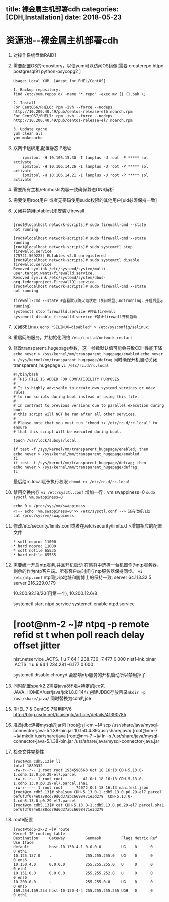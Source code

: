 title: 裸金属主机部署cdh
categories: [CDH,Installation]
date: 2018-05-23 
---
# 资源池--裸金属主机部署cdh
1. 对操作系统盘做RAID1

2. 需要配置OS的repository，以便yum可以访问OS镜像[需要 createrepo httpd postgresql91 python-psycopg2 ]
    ```
    Usage: Local YUM  [Adept for RHEL/CentOS]

    1. Backup repository. 
    find /etc/yum.repos.d/ -name "*.repo" -exec mv {} {}.bak \; 

    2. Install 
    For CentOS6/RHEL6: rpm -ivh --force --nodeps http://10.200.40.49/pub/centos-release-el6.noarch.rpm
    For CentOS7/RHEL7: rpm -ivh --force --nodeps http://10.200.40.49/pub/centos-release-el7.noarch.rpm

    3. Update cache 
    yum clean all
    yum makecache

    ```

3. 双网卡组绑定,配置静态IP地址
    ```
        ipmitool -H 10.106.15.30 -I lanplus -U root -P ***** sol activate
        ipmitool -H 10.106.14.26 -I lanplus -U root -P ***** sol activate
        ipmitool -H 10.106.14.21 -I lanplus -U root -P ***** sol activate
    ```
4. 需要所有主机/etc/hosts内容一致确保静态DNS解析

4. 需要使用root用户 或者无密码使用sudo权限的其他用户[uid必须保持一致]

5. 关闭并禁用iptables(未安装),firewall
    ```

    [root@localhost network-scripts]# sudo firewall-cmd --state
    not running

    [root@localhost network-scripts]# sudo firewall-cmd --state
    running
    [root@localhost network-scripts]# sudo systemctl stop firewalld.service 
    [75721.569225] Ebtables v2.0 unregistered
    [root@localhost network-scripts]# sudo systemctl disable firewalld.service
    Removed symlink /etc/systemd/system/multi-user.target.wants/firewalld.service.
    Removed symlink /etc/systemd/system/dbus-org.fedoraproject.FirewallD1.service.
    [root@localhost network-scripts]# sudo firewall-cmd --state
    not running

    firewall-cmd --state #查看默认防火墙状态（关闭后显示notrunning，开启后显示running）
    systemctl stop firewalld.service #停止firewall
    systemctl disable firewalld.service #禁止firewall开机启动
    ```
6. 关闭SELinux
    `echo "SELINUX=disabled" > /etc/sysconfig/selinux;`

7.  重启网络服务，并初始化网络
    `/etc/init.d/network restart`

8.  修改transparent_hugepage参数，这一参数默认值可能会导致CDH性能下降
    `echo never > /sys/kernel/mm/transparent_hugepage/enabled`
    `echo never > /sys/kernel/mm/transparent_hugepage/defrag`
    同时确保开机自动关闭transparent_hugepage
    `vi /etc/rc.d/rc.local`

    ```
    #!/bin/bash
    # THIS FILE IS ADDED FOR COMPATIBILITY PURPOSES
    #
    # It is highly advisable to create own systemd services or udev rules
    # to run scripts during boot instead of using this file.
    #
    # In contrast to previous versions due to parallel execution during boot
    # this script will NOT be run after all other services.
    #
    # Please note that you must run 'chmod +x /etc/rc.d/rc.local' to ensure
    # that this script will be executed during boot.

    touch /var/lock/subsys/local

    if test -f /sys/kernel/mm/transparent_hugepage/enabled; then
    echo never > /sys/kernel/mm/transparent_hugepage/enabled
    fi
    if test -f /sys/kernel/mm/transparent_hugepage/defrag; then
    echo never > /sys/kernel/mm/transparent_hugepage/defrag
    fi
    ```

    最后给rc.local赋予执行权限 `chmod +x /etc/rc.d/rc.local`

9.  禁用交换内存
    `vi /etc/sysctl.conf`
    增加一行：vm.swappiness=0
    `sudo sysctl vm.swappiness=0`
    ```
    echo 0 > /proc/sys/vm/swappiness
    <!-- echo 'vm.swappiness=0'>> /etc/sysctl.conf --> 还有改好几处
    cat /proc/sys/vm/swappiness
    ```

10. 修改/etc/security/limits.conf或者在/etc/security/limits.d下增加相应的配置文件 
    ```
    * soft noproc 11000
    * hard noproc 11000
    * soft nofile 65535
    * hard nofile 65535
    ```
11. 需要统一开启ntp服务,并且开机启动
    在集群中选择一台机器作为ntp服务器，剩余的作为ntp客户端。所有客户端时间与ntp服务器保持同步。
    `vi /etc/ntp.conf` 
    ntp同步ip地址和鹏博士的保持一致:
    server 64.113.32.5
    server 216.229.0.179

    10.200.92.18/20(用第一个),   10.200.12.6/8

    systemctl start ntpd.service
    systemctl enable ntpd.service

    [root@nm-2 ~]# ntpq -p
         remote           refid      st t when poll reach   delay   offset  jitter
    ==============================================================================
     nist.netservice .ACTS.           1 u    7   64    1  238.736   -7.477   0.000
     nist1-lnk.binar .ACTS.           1 u    6   64    1  234.281   -6.177   0.000

    systemctl disable chronyd 会影响ntp服务的开机启动所以禁用掉了


12. 同时配置spark2.2需要java8环境+特定的jce包
    JAVA_HOME=/usr/java/jdk1.8.0_144/
    创建JDBC存放目录`mkdir -p /usr/share/java/`
    同时替换为cdh的jce

<!-- 13. 配置路由连通鹏博士IDC以及Ceph的RGW
    route add -net 10.200.0.0/16 gw 10.151.0.1
    route add -net 10.125.137.0/24 gw 10.151.0.1
    (删除路由 route del -net 10.125.137.0/24 gw 10.150.4.1
    显示路由 netstat -rn)    -->

<!-- 14. disable ipv6,同时需要配置4个网卡
    ifcfg-eth1、ifcfg-ens5、ifcfg-ens6，这几个文件的内容与ifcfg-eth0一样，只是里面的device名字不同，取-后面的
 -->
15. RHEL 7 & CentOS 7禁用IPV6
    http://blog.csdn.net/bluishglc/article/details/41390785

16. 准备jdbc连接mysql的jar包
[root@sj-cm ~]# scp /usr/share/java/mysql-connector-java-5.1.38-bin.jar 10.150.4.89:/usr/share/java/
[root@nm-7 ~]# mkdir /usr/share/java
[root@nm-7 ~]# ln -s /usr/share/java/mysql-connector-java-5.1.38-bin.jar /usr/share/java/mysql-connector-java.jar

17. 检查文件完整性
    ```
    [root@cm cdh5.13]# ll
    total 1889332
    -rw-r--r-- 1 root root 1934590563 Oct 18 16:13 CDH-5.13.0-1.cdh5.13.0.p0.29-el7.parcel
    -rw-r--r-- 1 root root         41 Oct 18 16:13 CDH-5.13.0-1.cdh5.13.0.p0.29-el7.parcel.sha1
    -rw-r--r-- 1 root root      74072 Oct 18 16:13 manifest.json
    [root@cm cdh5.13]# sha1sum CDH-5.13.0-1.cdh5.13.0.p0.29-el7.parcel
    bef6f3f074e0a88cd79d6d37abc6698471e3d279  CDH-5.13.0-1.cdh5.13.0.p0.29-el7.parcel
    [root@cm cdh5.13]# cat CDH-5.13.0-1.cdh5.13.0.p0.29-el7.parcel.sha1 
    bef6f3f074e0a88cd79d6d37abc6698471e3d279
    ```

18. route配置
    ```
    [root@tddp-zk-2 ~]# route
    Kernel IP routing table
    Destination     Gateway         Genmask         Flags Metric Ref    Use Iface
    default         host-10-150-4-1 0.0.0.0         UG    0      0        0 eth1
    10.125.137.0    .               255.255.255.0   UG    0      0        0 ens6
    10.150.4.0      0.0.0.0         255.255.255.0   U     0      0        0 eth1
    10.151.0.0      0.0.0.0         255.255.252.0   U     0      0        0 ens6
    10.200.0.0      .               255.255.0.0     UG    0      0        0 ens6
    169.254.169.254 host-10-150-4-4 255.255.255.255 UGH   0      0        0 eth1

    ```
